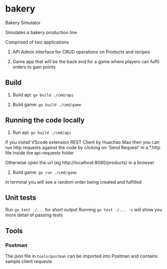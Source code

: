 # bakery

Bakery Simulator

Simulates a bakery production line

Comprised of two applications

1. API Admin interface for CRUD operations on Products and recipes

2. Game app that will be the back end for a game where players can fulfil orders to gain points

## Build

1. Build api: `go build ./cmd/api`

2. Build game: `go build ./cmd/game`

## Running the code locally

1. Run api: `go build ./cmd/api`

If you install VScode extension REST Client by Huachao Mao then you can run http requests against the code by clicking on 'Send Request' in a \*.http file inside the api-requests folder

Otherwise open the url (eg http://localhost:8080/products) in a browser

2. Build game: `go run ./cmd/game`

In terminal you will see a random order being created and fulfilled

## Unit tests

Run `go test ./...` for short output
Running `go test ./... -v` will show you more detail of passing tests

## Tools

### Postman

The json file in `tools/postman` can be imported into Postman and contains sample client requests
